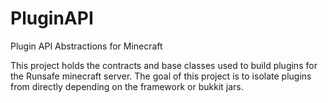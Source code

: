 # PluginAPI
Plugin API Abstractions for Minecraft

This project holds the contracts and base classes used to build plugins for the Runsafe minecraft server.
The goal of this project is to isolate plugins from directly depending on the framework or bukkit jars.
